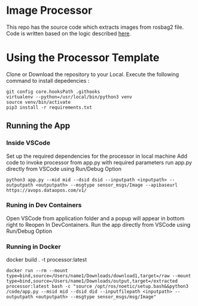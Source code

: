 # Image Processor

This repo has the source code which extracts images from rosbag2 file. Code is written based on the logic described [here]("https://ternaris.gitlab.io/rosbags/").

# Using the Processor Template

Clone or Download the repository to your Local.
Execute the following command to install depedencies :

```
git config core.hooksPath .githooks
virtualenv --python=/usr/local/bin/python3 venv 
source venv/bin/activate 
pip3 install -r requirements.txt
```

## Running the App

### Inside VSCode

Set up the required dependencies for the processor in local machine
Add code to invoke processor from app.py with required parameters
run app.py directly from VSCode using Run/Debug Option

```
python3 app.py --mid mid --dsid dsid --inputpath <inputpath> --outputpath <outputpath> --msgtype sensor_msgs/Image --apibaseurl https://avops.dataopos.com/v1/
```

### Runing in Dev Containers

Open VSCode from application folder and a popup will appear in bottom right to Reopen In DevContainers.
Run the app directly from VSCode using Run/Debug Option


### Running in Docker

docker build . -t processor:latest
```
docker run --rm --mount type=bind,source=/Users/name1/Downloads/download1,target=/raw --mount type=bind,source=/Users/name1/Downloads/output,target=/extracted processor:latest bash -c "source /opt/ros/noetic/setup.bash&&python3 /code/app.py --msid mid --dsid did --inputfilepath <inputpath> --outputpath <outputpath> --msgtype sensor_msgs/msg/Image"
```